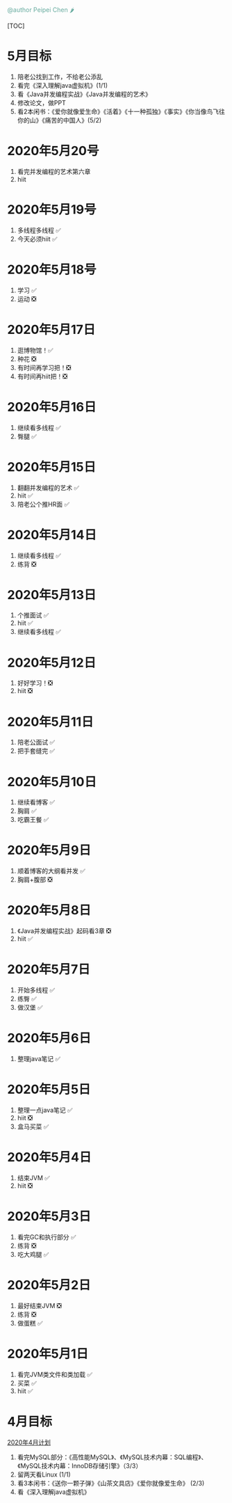 <font color="#67AB9F">@author Peipei Chen 🌶</font>

[TOC]
# 5月目标
1. 陪老公找到工作，不给老公添乱
2. 看完《深入理解java虚拟机》(1/1)
3. 看《Java并发编程实战》《Java并发编程的艺术》
4. 修改论文，做PPT
5. 看2本闲书：《爱你就像爱生命》《活着》《十一种孤独》《事实》《你当像鸟飞往你的山》《痛苦的中国人》(5/2)

# 2020年5月20号
1. 看完并发编程的艺术第六章
2. hiit



# 2020年5月19号
1. 多线程多线程 ✅
2. 今天必须hiit ✅



# 2020年5月18号
1. 学习 ✅
2. 运动 ❎



# 2020年5月17日
1. 逛博物馆！✅
2. 种花 ❎
3. 有时间再学习把！❎
4. 有时间再hiit把！❎



# 2020年5月16日
1. 继续看多线程 ✅
2. 臀腿 ✅



# 2020年5月15日
1. 翻翻并发编程的艺术 ✅
2. hiit ✅
3. 陪老公个推HR面 ✅



# 2020年5月14日
1. 继续看多线程 ✅
2. 练背 ❎



# 2020年5月13日
1. 个推面试 ✅
2. hiit ✅
3. 继续看多线程 ✅



# 2020年5月12日
1. 好好学习！❎
2. hiit ❎



# 2020年5月11日
1. 陪老公面试 ✅
2. 把手套缝完 ✅



# 2020年5月10日
1. 继续看博客 ✅
2. 胸肩 ✅
3. 吃霸王餐 ✅



# 2020年5月9日
1. 顺着博客的大纲看并发 ✅
2. 胸肩+腹部 ❎



# 2020年5月8日
1. 《Java并发编程实战》起码看3章 ❎
2. hiit ✅



# 2020年5月7日
1. 开始多线程 ✅
2. 练臀 ✅
3. 做汉堡 ✅



# 2020年5月6日
1. 整理java笔记 ✅



# 2020年5月5日
1. 整理一点java笔记 ✅
2. hiit ❎
3. 盒马买菜 ✅



# 2020年5月4日
1. 结束JVM ✅
2. hiit ❎



# 2020年5月3日
1. 看完GC和执行部分 ✅
2. 练背 ❎
3. 吃大鸡腿 ✅



# 2020年5月2日
1. 最好结束JVM ❎
2. 练背 ❎
3. 做蛋糕 ✅



# 2020年5月1日
1. 看完JVM类文件和类加载 ✅
2. 买菜 ✅
3. hiit ✅



# 4月目标
[2020年4月计划](./plans/2020/4月.md)
1. 看完MySQL部分：《高性能MySQL》、《MySQL技术内幕：SQL编程》、《MySQL技术内幕：InnoDB存储引擎》（3/3）
2. 留两天看Linux (1/1)
3. 看3本闲书：《送你一颗子弹》《山茶文具店》《爱你就像爱生命》 (2/3)
4. 看《深入理解java虚拟机》





